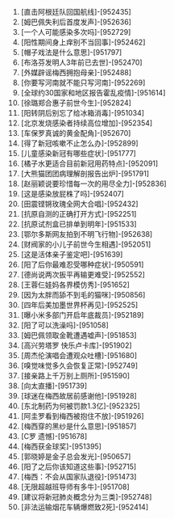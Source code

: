 
1. [直击阿根廷队回国航线]-[952435]
1. [姆巴佩失利后首度发声]-[952636]
1. [一个人可能感染多次吗]-[952729]
1. [阳性期间身上痒别不当回事]-[952462]
1. [帽子戏法是什么意思]-[951797]
1. [布洛芬发明人3年前已去世]-[952470]
1. [外媒辟谣梅西拥抱母亲]-[952488]
1. [你要写河南就不能只写河南]-[952269]
1. [全球约30国家和地区报告霍乱疫情]-[951614]
1. [徐璐郑合惠子前世今生]-[952824]
1. [阳转阴后别忘了给冰箱消毒]-[951034]
1. [北京发烧感染者持续高位增加]-[952354]
1. [车保罗真诚的黄金配角]-[952670]
1. [得了新冠咳嗽不止怎么办]-[952899]
1. [儿童感染新冠有哪些症状]-[951777]
1. [橘子水更适合目前新冠用药特点]-[952091]
1. [大熊猫团团病理解剖报告出炉]-[951791]
1. [赵丽颖说要珍惜每一次的用尽全力]-[952836]
1. [这是感染放屁株了吗]-[952407]
1. [田震铿锵玫瑰全网大合唱]-[952432]
1. [抗原自测的正确打开方式]-[952251]
1. [抗原试剂盒已排单到明年]-[951533]
1. [鄂尔多斯网友拍到不明飞行物]-[952638]
1. [财阀家的小儿子前世今生相遇]-[952051]
1. [这是活体亲子鉴定吧]-[951639]
1. [阳了后你最难忍受哪种症状]-[950591]
1. [德尚说两次扳平再输更难受]-[952552]
1. [王蓉仨娃妈各界模仿秀]-[951652]
1. [因为太胖而舔不到毛的猫咪]-[950856]
1. [四年后美加墨世界杯再见]-[952525]
1. [曝小米多部门开启年底裁员]-[952189]
1. [阳了可以洗澡吗]-[951058]
1. [姆巴佩领取金靴遭遇嘘声]-[951853]
1. [高兴劳塔罗 快乐卢卡库]-[951902]
1. [周杰伦演唱会遭观众吐槽]-[951680]
1. [嗅觉味觉多久会恢复正常]-[952749]
1. [接亲路上千万别上厕所]-[951590]
1. [向太直播]-[951739]
1. [球迷在梅西故居前感谢他]-[951928]
1. [东北制药为何被罚款1.3亿]-[952325]
1. [阿圭罗看到梅西被抱住不放]-[951926]
1. [梅西穿的黑纱是什么意思]-[951857]
1. [C罗 遗憾]-[951678]
1. [梅西获金球奖]-[951395]
1. [郭晓婷是金子总会发光]-[950657]
1. [阳了之后你该知道这些事]-[952715]
1. [梅西：不会从国家队退役]-[951473]
1. [无限超越班导师有多牛]-[951708]
1. [建议将新冠肺炎概念分为三类]-[952748]
1. [非法运输烟花车辆爆燃致2死]-[952414]